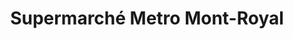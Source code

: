 ---
title: "Supermarché Metro Mont-Royal"
url: /montreal/supermarche-metro-mont-royal/
shop: Supermarkt
---